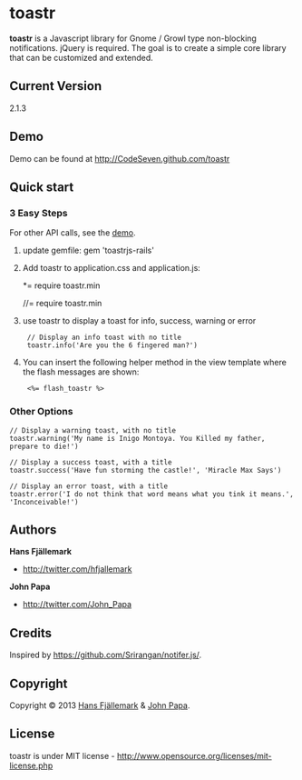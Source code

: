 # toastr
**toastr** is a Javascript library for Gnome / Growl type non-blocking notifications. jQuery is required. The goal is to create a simple core library that can be customized and extended.

## Current Version
2.1.3


## Demo
Demo can be found at http://CodeSeven.github.com/toastr

## Quick start

### 3 Easy Steps
For other API calls, see the [demo](http://CodeSeven.github.com/toastr).

1. update gemfile: gem 'toastrjs-rails'

2. Add toastr to application.css and application.js:

    *= require toastr.min

    //= require toastr.min

3. use toastr to display a toast for info, success, warning or error

        // Display an info toast with no title
        toastr.info('Are you the 6 fingered man?')

4. You can insert the following helper method in the view template where the flash messages are shown:

        <%= flash_toastr %>        

### Other Options

    // Display a warning toast, with no title
    toastr.warning('My name is Inigo Montoya. You Killed my father, prepare to die!')

    // Display a success toast, with a title
    toastr.success('Have fun storming the castle!', 'Miracle Max Says')

    // Display an error toast, with a title
    toastr.error('I do not think that word means what you tink it means.', 'Inconceivable!')


## Authors

**Hans Fjällemark**

+ http://twitter.com/hfjallemark

**John Papa**

+ http://twitter.com/John_Papa

## Credits
Inspired by https://github.com/Srirangan/notifer.js/.


## Copyright

Copyright © 2013 [Hans Fjällemark](http://twitter.com/hfjallemark) & [John Papa](http://twitter.com/John_Papa).

## License

toastr is under MIT license - http://www.opensource.org/licenses/mit-license.php

